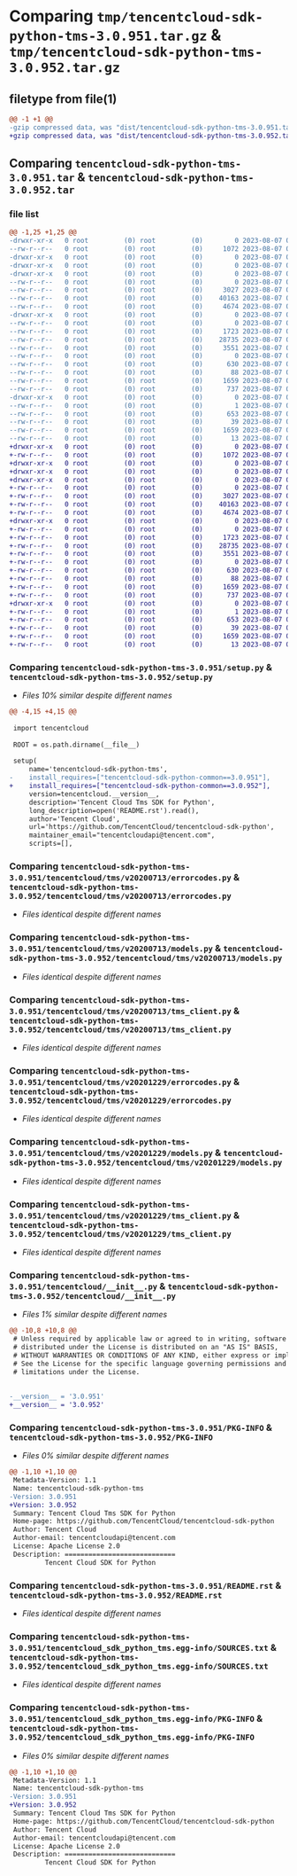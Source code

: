 # Comparing `tmp/tencentcloud-sdk-python-tms-3.0.951.tar.gz` & `tmp/tencentcloud-sdk-python-tms-3.0.952.tar.gz`

## filetype from file(1)

```diff
@@ -1 +1 @@
-gzip compressed data, was "dist/tencentcloud-sdk-python-tms-3.0.951.tar", last modified: Mon Aug  7 00:36:54 2023, max compression
+gzip compressed data, was "dist/tencentcloud-sdk-python-tms-3.0.952.tar", last modified: Mon Aug  7 09:05:10 2023, max compression
```

## Comparing `tencentcloud-sdk-python-tms-3.0.951.tar` & `tencentcloud-sdk-python-tms-3.0.952.tar`

### file list

```diff
@@ -1,25 +1,25 @@
-drwxr-xr-x   0 root         (0) root         (0)        0 2023-08-07 00:36:54.000000 tencentcloud-sdk-python-tms-3.0.951/
--rw-r--r--   0 root         (0) root         (0)     1072 2023-08-07 00:36:53.000000 tencentcloud-sdk-python-tms-3.0.951/setup.py
-drwxr-xr-x   0 root         (0) root         (0)        0 2023-08-07 00:36:54.000000 tencentcloud-sdk-python-tms-3.0.951/tencentcloud/
-drwxr-xr-x   0 root         (0) root         (0)        0 2023-08-07 00:36:54.000000 tencentcloud-sdk-python-tms-3.0.951/tencentcloud/tms/
-drwxr-xr-x   0 root         (0) root         (0)        0 2023-08-07 00:36:54.000000 tencentcloud-sdk-python-tms-3.0.951/tencentcloud/tms/v20200713/
--rw-r--r--   0 root         (0) root         (0)        0 2023-08-07 00:36:53.000000 tencentcloud-sdk-python-tms-3.0.951/tencentcloud/tms/v20200713/__init__.py
--rw-r--r--   0 root         (0) root         (0)     3027 2023-08-07 00:36:53.000000 tencentcloud-sdk-python-tms-3.0.951/tencentcloud/tms/v20200713/errorcodes.py
--rw-r--r--   0 root         (0) root         (0)    40163 2023-08-07 00:36:53.000000 tencentcloud-sdk-python-tms-3.0.951/tencentcloud/tms/v20200713/models.py
--rw-r--r--   0 root         (0) root         (0)     4674 2023-08-07 00:36:53.000000 tencentcloud-sdk-python-tms-3.0.951/tencentcloud/tms/v20200713/tms_client.py
-drwxr-xr-x   0 root         (0) root         (0)        0 2023-08-07 00:36:54.000000 tencentcloud-sdk-python-tms-3.0.951/tencentcloud/tms/v20201229/
--rw-r--r--   0 root         (0) root         (0)        0 2023-08-07 00:36:53.000000 tencentcloud-sdk-python-tms-3.0.951/tencentcloud/tms/v20201229/__init__.py
--rw-r--r--   0 root         (0) root         (0)     1723 2023-08-07 00:36:53.000000 tencentcloud-sdk-python-tms-3.0.951/tencentcloud/tms/v20201229/errorcodes.py
--rw-r--r--   0 root         (0) root         (0)    28735 2023-08-07 00:36:53.000000 tencentcloud-sdk-python-tms-3.0.951/tencentcloud/tms/v20201229/models.py
--rw-r--r--   0 root         (0) root         (0)     3551 2023-08-07 00:36:53.000000 tencentcloud-sdk-python-tms-3.0.951/tencentcloud/tms/v20201229/tms_client.py
--rw-r--r--   0 root         (0) root         (0)        0 2023-08-07 00:36:53.000000 tencentcloud-sdk-python-tms-3.0.951/tencentcloud/tms/__init__.py
--rw-r--r--   0 root         (0) root         (0)      630 2023-08-07 00:36:53.000000 tencentcloud-sdk-python-tms-3.0.951/tencentcloud/__init__.py
--rw-r--r--   0 root         (0) root         (0)       88 2023-08-07 00:36:54.000000 tencentcloud-sdk-python-tms-3.0.951/setup.cfg
--rw-r--r--   0 root         (0) root         (0)     1659 2023-08-07 00:36:54.000000 tencentcloud-sdk-python-tms-3.0.951/PKG-INFO
--rw-r--r--   0 root         (0) root         (0)      737 2023-08-07 00:36:53.000000 tencentcloud-sdk-python-tms-3.0.951/README.rst
-drwxr-xr-x   0 root         (0) root         (0)        0 2023-08-07 00:36:54.000000 tencentcloud-sdk-python-tms-3.0.951/tencentcloud_sdk_python_tms.egg-info/
--rw-r--r--   0 root         (0) root         (0)        1 2023-08-07 00:36:54.000000 tencentcloud-sdk-python-tms-3.0.951/tencentcloud_sdk_python_tms.egg-info/dependency_links.txt
--rw-r--r--   0 root         (0) root         (0)      653 2023-08-07 00:36:54.000000 tencentcloud-sdk-python-tms-3.0.951/tencentcloud_sdk_python_tms.egg-info/SOURCES.txt
--rw-r--r--   0 root         (0) root         (0)       39 2023-08-07 00:36:54.000000 tencentcloud-sdk-python-tms-3.0.951/tencentcloud_sdk_python_tms.egg-info/requires.txt
--rw-r--r--   0 root         (0) root         (0)     1659 2023-08-07 00:36:54.000000 tencentcloud-sdk-python-tms-3.0.951/tencentcloud_sdk_python_tms.egg-info/PKG-INFO
--rw-r--r--   0 root         (0) root         (0)       13 2023-08-07 00:36:54.000000 tencentcloud-sdk-python-tms-3.0.951/tencentcloud_sdk_python_tms.egg-info/top_level.txt
+drwxr-xr-x   0 root         (0) root         (0)        0 2023-08-07 09:05:10.000000 tencentcloud-sdk-python-tms-3.0.952/
+-rw-r--r--   0 root         (0) root         (0)     1072 2023-08-07 09:05:09.000000 tencentcloud-sdk-python-tms-3.0.952/setup.py
+drwxr-xr-x   0 root         (0) root         (0)        0 2023-08-07 09:05:10.000000 tencentcloud-sdk-python-tms-3.0.952/tencentcloud/
+drwxr-xr-x   0 root         (0) root         (0)        0 2023-08-07 09:05:10.000000 tencentcloud-sdk-python-tms-3.0.952/tencentcloud/tms/
+drwxr-xr-x   0 root         (0) root         (0)        0 2023-08-07 09:05:10.000000 tencentcloud-sdk-python-tms-3.0.952/tencentcloud/tms/v20200713/
+-rw-r--r--   0 root         (0) root         (0)        0 2023-08-07 09:05:09.000000 tencentcloud-sdk-python-tms-3.0.952/tencentcloud/tms/v20200713/__init__.py
+-rw-r--r--   0 root         (0) root         (0)     3027 2023-08-07 09:05:09.000000 tencentcloud-sdk-python-tms-3.0.952/tencentcloud/tms/v20200713/errorcodes.py
+-rw-r--r--   0 root         (0) root         (0)    40163 2023-08-07 09:05:10.000000 tencentcloud-sdk-python-tms-3.0.952/tencentcloud/tms/v20200713/models.py
+-rw-r--r--   0 root         (0) root         (0)     4674 2023-08-07 09:05:10.000000 tencentcloud-sdk-python-tms-3.0.952/tencentcloud/tms/v20200713/tms_client.py
+drwxr-xr-x   0 root         (0) root         (0)        0 2023-08-07 09:05:10.000000 tencentcloud-sdk-python-tms-3.0.952/tencentcloud/tms/v20201229/
+-rw-r--r--   0 root         (0) root         (0)        0 2023-08-07 09:05:10.000000 tencentcloud-sdk-python-tms-3.0.952/tencentcloud/tms/v20201229/__init__.py
+-rw-r--r--   0 root         (0) root         (0)     1723 2023-08-07 09:05:10.000000 tencentcloud-sdk-python-tms-3.0.952/tencentcloud/tms/v20201229/errorcodes.py
+-rw-r--r--   0 root         (0) root         (0)    28735 2023-08-07 09:05:10.000000 tencentcloud-sdk-python-tms-3.0.952/tencentcloud/tms/v20201229/models.py
+-rw-r--r--   0 root         (0) root         (0)     3551 2023-08-07 09:05:10.000000 tencentcloud-sdk-python-tms-3.0.952/tencentcloud/tms/v20201229/tms_client.py
+-rw-r--r--   0 root         (0) root         (0)        0 2023-08-07 09:05:10.000000 tencentcloud-sdk-python-tms-3.0.952/tencentcloud/tms/__init__.py
+-rw-r--r--   0 root         (0) root         (0)      630 2023-08-07 09:05:09.000000 tencentcloud-sdk-python-tms-3.0.952/tencentcloud/__init__.py
+-rw-r--r--   0 root         (0) root         (0)       88 2023-08-07 09:05:10.000000 tencentcloud-sdk-python-tms-3.0.952/setup.cfg
+-rw-r--r--   0 root         (0) root         (0)     1659 2023-08-07 09:05:10.000000 tencentcloud-sdk-python-tms-3.0.952/PKG-INFO
+-rw-r--r--   0 root         (0) root         (0)      737 2023-08-07 09:05:09.000000 tencentcloud-sdk-python-tms-3.0.952/README.rst
+drwxr-xr-x   0 root         (0) root         (0)        0 2023-08-07 09:05:10.000000 tencentcloud-sdk-python-tms-3.0.952/tencentcloud_sdk_python_tms.egg-info/
+-rw-r--r--   0 root         (0) root         (0)        1 2023-08-07 09:05:10.000000 tencentcloud-sdk-python-tms-3.0.952/tencentcloud_sdk_python_tms.egg-info/dependency_links.txt
+-rw-r--r--   0 root         (0) root         (0)      653 2023-08-07 09:05:10.000000 tencentcloud-sdk-python-tms-3.0.952/tencentcloud_sdk_python_tms.egg-info/SOURCES.txt
+-rw-r--r--   0 root         (0) root         (0)       39 2023-08-07 09:05:10.000000 tencentcloud-sdk-python-tms-3.0.952/tencentcloud_sdk_python_tms.egg-info/requires.txt
+-rw-r--r--   0 root         (0) root         (0)     1659 2023-08-07 09:05:10.000000 tencentcloud-sdk-python-tms-3.0.952/tencentcloud_sdk_python_tms.egg-info/PKG-INFO
+-rw-r--r--   0 root         (0) root         (0)       13 2023-08-07 09:05:10.000000 tencentcloud-sdk-python-tms-3.0.952/tencentcloud_sdk_python_tms.egg-info/top_level.txt
```

### Comparing `tencentcloud-sdk-python-tms-3.0.951/setup.py` & `tencentcloud-sdk-python-tms-3.0.952/setup.py`

 * *Files 10% similar despite different names*

```diff
@@ -4,15 +4,15 @@
 
 import tencentcloud
 
 ROOT = os.path.dirname(__file__)
 
 setup(
     name='tencentcloud-sdk-python-tms',
-    install_requires=["tencentcloud-sdk-python-common==3.0.951"],
+    install_requires=["tencentcloud-sdk-python-common==3.0.952"],
     version=tencentcloud.__version__,
     description='Tencent Cloud Tms SDK for Python',
     long_description=open('README.rst').read(),
     author='Tencent Cloud',
     url='https://github.com/TencentCloud/tencentcloud-sdk-python',
     maintainer_email="tencentcloudapi@tencent.com",
     scripts=[],
```

### Comparing `tencentcloud-sdk-python-tms-3.0.951/tencentcloud/tms/v20200713/errorcodes.py` & `tencentcloud-sdk-python-tms-3.0.952/tencentcloud/tms/v20200713/errorcodes.py`

 * *Files identical despite different names*

### Comparing `tencentcloud-sdk-python-tms-3.0.951/tencentcloud/tms/v20200713/models.py` & `tencentcloud-sdk-python-tms-3.0.952/tencentcloud/tms/v20200713/models.py`

 * *Files identical despite different names*

### Comparing `tencentcloud-sdk-python-tms-3.0.951/tencentcloud/tms/v20200713/tms_client.py` & `tencentcloud-sdk-python-tms-3.0.952/tencentcloud/tms/v20200713/tms_client.py`

 * *Files identical despite different names*

### Comparing `tencentcloud-sdk-python-tms-3.0.951/tencentcloud/tms/v20201229/errorcodes.py` & `tencentcloud-sdk-python-tms-3.0.952/tencentcloud/tms/v20201229/errorcodes.py`

 * *Files identical despite different names*

### Comparing `tencentcloud-sdk-python-tms-3.0.951/tencentcloud/tms/v20201229/models.py` & `tencentcloud-sdk-python-tms-3.0.952/tencentcloud/tms/v20201229/models.py`

 * *Files identical despite different names*

### Comparing `tencentcloud-sdk-python-tms-3.0.951/tencentcloud/tms/v20201229/tms_client.py` & `tencentcloud-sdk-python-tms-3.0.952/tencentcloud/tms/v20201229/tms_client.py`

 * *Files identical despite different names*

### Comparing `tencentcloud-sdk-python-tms-3.0.951/tencentcloud/__init__.py` & `tencentcloud-sdk-python-tms-3.0.952/tencentcloud/__init__.py`

 * *Files 1% similar despite different names*

```diff
@@ -10,8 +10,8 @@
 # Unless required by applicable law or agreed to in writing, software
 # distributed under the License is distributed on an "AS IS" BASIS,
 # WITHOUT WARRANTIES OR CONDITIONS OF ANY KIND, either express or implied.
 # See the License for the specific language governing permissions and
 # limitations under the License.
 
 
-__version__ = '3.0.951'
+__version__ = '3.0.952'
```

### Comparing `tencentcloud-sdk-python-tms-3.0.951/PKG-INFO` & `tencentcloud-sdk-python-tms-3.0.952/PKG-INFO`

 * *Files 0% similar despite different names*

```diff
@@ -1,10 +1,10 @@
 Metadata-Version: 1.1
 Name: tencentcloud-sdk-python-tms
-Version: 3.0.951
+Version: 3.0.952
 Summary: Tencent Cloud Tms SDK for Python
 Home-page: https://github.com/TencentCloud/tencentcloud-sdk-python
 Author: Tencent Cloud
 Author-email: tencentcloudapi@tencent.com
 License: Apache License 2.0
 Description: ============================
         Tencent Cloud SDK for Python
```

### Comparing `tencentcloud-sdk-python-tms-3.0.951/README.rst` & `tencentcloud-sdk-python-tms-3.0.952/README.rst`

 * *Files identical despite different names*

### Comparing `tencentcloud-sdk-python-tms-3.0.951/tencentcloud_sdk_python_tms.egg-info/SOURCES.txt` & `tencentcloud-sdk-python-tms-3.0.952/tencentcloud_sdk_python_tms.egg-info/SOURCES.txt`

 * *Files identical despite different names*

### Comparing `tencentcloud-sdk-python-tms-3.0.951/tencentcloud_sdk_python_tms.egg-info/PKG-INFO` & `tencentcloud-sdk-python-tms-3.0.952/tencentcloud_sdk_python_tms.egg-info/PKG-INFO`

 * *Files 0% similar despite different names*

```diff
@@ -1,10 +1,10 @@
 Metadata-Version: 1.1
 Name: tencentcloud-sdk-python-tms
-Version: 3.0.951
+Version: 3.0.952
 Summary: Tencent Cloud Tms SDK for Python
 Home-page: https://github.com/TencentCloud/tencentcloud-sdk-python
 Author: Tencent Cloud
 Author-email: tencentcloudapi@tencent.com
 License: Apache License 2.0
 Description: ============================
         Tencent Cloud SDK for Python
```

